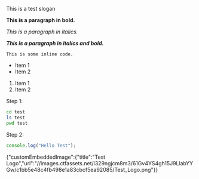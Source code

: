 This is a test slogan

**This is a paragraph in bold.**

_This is a paragraph in italics._

**_This is a paragraph in italics and bold._**

`This is some inline code.`

* Item 1
* Item 2

1. Item 1
2. Item 2

Step 1:

```bash
cd test
ls test
pwd test
```

Step 2:

```javascript
console.log("Hello Test");
```

{"customEmbeddedImage":{"title":"Test Logo","url":"//images.ctfassets.net/l329ngjcm8m3/61Gv4YS4gh15J9LlabYYGw/c1bb5e48c4fb498e1a83cbcf5ea92085/Test_Logo.png"}}